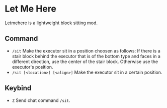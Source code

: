 # Let Me Here

Letmehere is a lightweight block sitting mod.

## Command

- `/sit` Make the executor sit in a position choosen as follows: If there is a stair block behind the executor that is of the bottom type and faces in a different direction, use the center of the stair block. Otherwise use the executor's position.
- `/sit [<location>] [<align>]` Make the executor sit in a certain position.

## Keybind

- `Z` Send chat command `/sit`.
